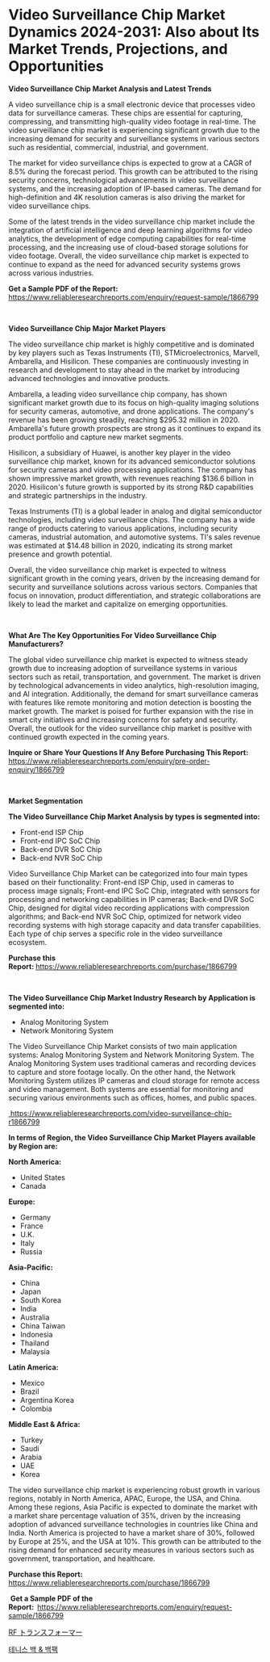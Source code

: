 <p><h1>Video Surveillance Chip Market Dynamics 2024-2031: Also about Its Market Trends, Projections, and Opportunities</h1></p><p><strong>Video Surveillance Chip Market Analysis and Latest Trends</strong></p>
<p><p>A video surveillance chip is a small electronic device that processes video data for surveillance cameras. These chips are essential for capturing, compressing, and transmitting high-quality video footage in real-time. The video surveillance chip market is experiencing significant growth due to the increasing demand for security and surveillance systems in various sectors such as residential, commercial, industrial, and government.</p><p>The market for video surveillance chips is expected to grow at a CAGR of 8.5% during the forecast period. This growth can be attributed to the rising security concerns, technological advancements in video surveillance systems, and the increasing adoption of IP-based cameras. The demand for high-definition and 4K resolution cameras is also driving the market for video surveillance chips.</p><p>Some of the latest trends in the video surveillance chip market include the integration of artificial intelligence and deep learning algorithms for video analytics, the development of edge computing capabilities for real-time processing, and the increasing use of cloud-based storage solutions for video footage. Overall, the video surveillance chip market is expected to continue to expand as the need for advanced security systems grows across various industries.</p></p>
<p><strong>Get a Sample PDF of the Report:&nbsp;</strong> <a href="https://www.reliableresearchreports.com/enquiry/request-sample/1866799">https://www.reliableresearchreports.com/enquiry/request-sample/1866799</a></p>
<p>&nbsp;</p>
<p><strong>Video Surveillance Chip Major Market Players</strong></p>
<p><p>The video surveillance chip market is highly competitive and is dominated by key players such as Texas Instruments (TI), STMicroelectronics, Marvell, Ambarella, and Hisilicon. These companies are continuously investing in research and development to stay ahead in the market by introducing advanced technologies and innovative products.</p><p>Ambarella, a leading video surveillance chip company, has shown significant market growth due to its focus on high-quality imaging solutions for security cameras, automotive, and drone applications. The company's revenue has been growing steadily, reaching $295.32 million in 2020. Ambarella's future growth prospects are strong as it continues to expand its product portfolio and capture new market segments.</p><p>Hisilicon, a subsidiary of Huawei, is another key player in the video surveillance chip market, known for its advanced semiconductor solutions for security cameras and video processing applications. The company has shown impressive market growth, with revenues reaching $136.6 billion in 2020. Hisilicon's future growth is supported by its strong R&D capabilities and strategic partnerships in the industry.</p><p>Texas Instruments (TI) is a global leader in analog and digital semiconductor technologies, including video surveillance chips. The company has a wide range of products catering to various applications, including security cameras, industrial automation, and automotive systems. TI's sales revenue was estimated at $14.48 billion in 2020, indicating its strong market presence and growth potential.</p><p>Overall, the video surveillance chip market is expected to witness significant growth in the coming years, driven by the increasing demand for security and surveillance solutions across various sectors. Companies that focus on innovation, product differentiation, and strategic collaborations are likely to lead the market and capitalize on emerging opportunities.</p></p>
<p>&nbsp;</p>
<p><strong>What Are The Key Opportunities For Video Surveillance Chip Manufacturers?</strong></p>
<p><p>The global video surveillance chip market is expected to witness steady growth due to increasing adoption of surveillance systems in various sectors such as retail, transportation, and government. The market is driven by technological advancements in video analytics, high-resolution imaging, and AI integration. Additionally, the demand for smart surveillance cameras with features like remote monitoring and motion detection is boosting the market growth. The market is poised for further expansion with the rise in smart city initiatives and increasing concerns for safety and security. Overall, the outlook for the video surveillance chip market is positive with continued growth expected in the coming years.</p></p>
<p><strong>Inquire or Share Your Questions If Any Before Purchasing This Report:</strong> <a href="https://www.reliableresearchreports.com/enquiry/pre-order-enquiry/1866799">https://www.reliableresearchreports.com/enquiry/pre-order-enquiry/1866799</a></p>
<p>&nbsp;</p>
<p><strong>Market Segmentation</strong></p>
<p><strong>The Video Surveillance Chip Market Analysis by types is segmented into:</strong></p>
<p><ul><li>Front-end ISP Chip</li><li>Front-end IPC SoC Chip</li><li>Back-end DVR SoC Chip</li><li>Back-end NVR SoC Chip</li></ul></p>
<p><p>Video Surveillance Chip Market can be categorized into four main types based on their functionality: Front-end ISP Chip, used in cameras to process image signals; Front-end IPC SoC Chip, integrated with sensors for processing and networking capabilities in IP cameras; Back-end DVR SoC Chip, designed for digital video recording applications with compression algorithms; and Back-end NVR SoC Chip, optimized for network video recording systems with high storage capacity and data transfer capabilities. Each type of chip serves a specific role in the video surveillance ecosystem.</p></p>
<p><strong>Purchase this Report:&nbsp;</strong><a href="https://www.reliableresearchreports.com/purchase/1866799">https://www.reliableresearchreports.com/purchase/1866799</a></p>
<p>&nbsp;</p>
<p><strong>The Video Surveillance Chip Market Industry Research by Application is segmented into:</strong></p>
<p><ul><li>Analog Monitoring System</li><li>Network Monitoring System</li></ul></p>
<p><p>The Video Surveillance Chip Market consists of two main application systems: Analog Monitoring System and Network Monitoring System. The Analog Monitoring System uses traditional cameras and recording devices to capture and store footage locally. On the other hand, the Network Monitoring System utilizes IP cameras and cloud storage for remote access and video management. Both systems are essential for monitoring and securing various environments such as offices, homes, and public spaces.</p></p>
<p><a href="https://www.reliableresearchreports.com/video-surveillance-chip-r1866799">&nbsp;https://www.reliableresearchreports.com/video-surveillance-chip-r1866799</a></p>
<p><strong>In terms of Region, the Video Surveillance Chip Market Players available by Region are:</strong></p>
<p>
    <p> <strong> North America: </strong>
        <ul>
            <li>United States</li>
            <li>Canada</li>
        </ul>
        </p> 
    <p> <strong> Europe: </strong>
        <ul>
            <li>Germany</li>
            <li>France</li>
            <li>U.K.</li>
            <li>Italy</li>
            <li>Russia</li>
        </ul>
        </p> 
    <p> <strong> Asia-Pacific: </strong>
        <ul>
            <li>China</li>
            <li>Japan</li>
            <li>South Korea</li>
            <li>India</li>
            <li>Australia</li>
            <li>China Taiwan</li>
            <li>Indonesia</li>
            <li>Thailand</li>
            <li>Malaysia</li>
        </ul>
        </p> 
    <p> <strong> Latin America: </strong>
        <ul>
            <li>Mexico</li>
            <li>Brazil</li>
            <li>Argentina Korea</li>
            <li>Colombia</li>
        </ul>
        </p> 
    <p> <strong> Middle East & Africa: </strong>
        <ul>
            <li>Turkey</li>
            <li>Saudi</li>
            <li>Arabia</li>
            <li>UAE</li>
            <li>Korea</li>
        </ul>
    </p>
    </p>
<p><p>The video surveillance chip market is experiencing robust growth in various regions, notably in North America, APAC, Europe, the USA, and China. Among these regions, Asia Pacific is expected to dominate the market with a market share percentage valuation of 35%, driven by the increasing adoption of advanced surveillance technologies in countries like China and India. North America is projected to have a market share of 30%, followed by Europe at 25%, and the USA at 10%. This growth can be attributed to the rising demand for enhanced security measures in various sectors such as government, transportation, and healthcare.</p></p>
<p><strong>Purchase this Report: </strong><a href="https://www.reliableresearchreports.com/purchase/1866799">https://www.reliableresearchreports.com/purchase/1866799</a></p>
<p>&nbsp;<strong>Get a Sample PDF of the Report:&nbsp;&nbsp;</strong><a href="https://www.reliableresearchreports.com/enquiry/request-sample/1866799">https://www.reliableresearchreports.com/enquiry/request-sample/1866799</a></p>
<p><strong></strong></p>
<p><p><a href="https://medium.com/@hazelnutt83/rf%E3%83%88%E3%83%A9%E3%83%B3%E3%82%B9%E3%83%95%E3%82%A9%E3%83%BC%E3%83%9E%E3%83%BC%E5%B8%82%E5%A0%B4%E8%AA%BF%E6%9F%BB%E3%81%8A%E3%82%88%E3%81%B3%E7%94%A3%E6%A5%AD%E3%81%AE%E9%80%B2%E5%8C%96-2031%E5%B9%B4%E3%81%BE%E3%81%A7%E3%81%AE%E4%BA%88%E6%B8%AC-6a56ff7e5ce4">RF トランスフォーマー</a></p><p><a href="https://medium.com/@mehereenadusoye/%ED%85%8C%EB%8B%88%EC%8A%A4-%EA%B0%80%EB%B0%A9-%EB%B0%8F-%EB%B0%B0%EB%82%AD-%EC%82%B0%EC%97%85-%EB%B6%84%EC%84%9D-%EB%B3%B4%EA%B3%A0%EC%84%9C-%EC%8B%9C%EC%9E%A5-%EA%B7%9C%EB%AA%A8-%EC%A0%90%EC%9C%A0%EC%9C%A8-%EC%9D%91%EC%9A%A9-%ED%94%84%EB%A1%9C%EA%B7%B8%EB%9E%A8-%EC%A7%80%EC%97%AD-%EA%B2%BD%EC%9F%81-%EC%A0%84%EB%9E%B5%EB%B3%84-%ED%8A%B8%EB%A0%8C%EB%93%9C-2024-2031-571694af476a">테니스 백 & 백팩</a></p></p>
